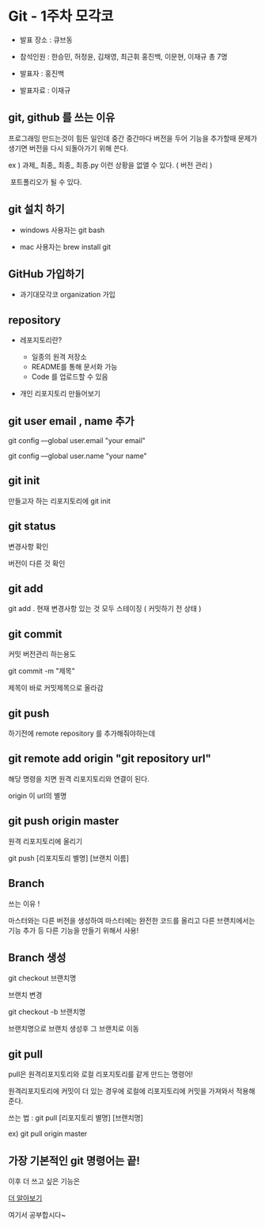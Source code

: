 # Git - 1주차 모각코 



- 발표 장소 : 큐브동
- 참석인원 : 한승민, 허정윤, 김채영, 최근휘 홍진백, 이문현, 이재규 총 7명

- 발표자 : 홍진백
- 발표자료 : 이재규

## git, github 를 쓰는 이유

프로그래밍 만드는것이 힘든 일인데 중간 중간마다 버전을 두어 기능을 추가할때 문제가 생기면 버전을 다시 되돌아가기 위해 쓴다.

ex ) 과제_ 최종_ 최종_ 최종.py 이런 상황을 없앨 수 있다. ( 버전 관리 )

​       포트폴리오가 될 수 있다.

## git 설치 하기

- windows 사용자는 git bash 

- mac 사용자는 brew install git

## GitHub 가입하기

- 과기대모각코 organization 가입

## repository

- 레포지토리란?
  - 일종의 원격 저장소
  - README를 통해 문서화 가능
  - Code 를 업로드할 수 있음

- 개인 리포지토리 만들어보기

## git user email , name 추가

git config —global user.email "your email"

git config —global user.name "your name"



## git init

만들고자 하는 리포지토리에 git init

## git status

변경사항 확인

버전이 다른 것 확인

## git add

git add . 현재 변경사항 있는 것 모두 스테이징 ( 커밋하기 전 상태 )

## git commit

커밋 버전관리 하는용도 

git commit -m "제목"

제목이 바로 커밋제목으로 올라감

## git push

하기전에 remote repository 를 추가해줘야하는데

## git remote add origin "git repository url"

해당 명령을 치면 원격 리포지토리와 연결이 된다.

origin 이 url의 별명

## git push origin master

원격 리포지토리에 올리기

git push [리포지토리 별명] [브랜치 이름]

## Branch 

쓰는 이유 !

마스터와는 다른 버전을 생성하여 마스터에는 완전한 코드를 올리고 다른 브랜치에서는 기능 추가 등 다른 기능을 만들기 위해서 사용!

## Branch 생성

git checkout 브랜치명

브랜치 변경

git checkout -b 브랜치명

브랜치명으로 브랜치 생성후 그 브랜치로 이동



## git pull

pull은 원격리포지토리와 로컬 리포지토리를 같게 만드는 명령어!

원격리포지토리에 커밋이 더 있는 경우에 로컬에 리포지토리에 커밋을 가져와서 적용해준다.

쓰는 법 : git pull [리포지토리 별명] [브랜치명]

ex) git pull origin master

## 가장 기본적인 git 명령어는 끝!

이후 더 쓰고 싶은 기능은

[더 알아보기](https://rogerdudler.github.io/git-guide/index.ko.html)

여기서 공부합시다~